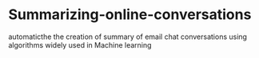 Summarizing-online-conversations
================================

automaticthe the creation of summary of email chat conversations using algorithms widely used in Machine learning
